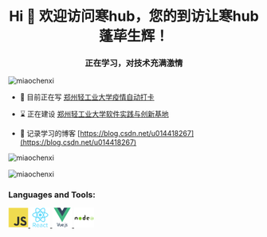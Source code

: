 <h1 align="center">Hi 👋 欢迎访问寒hub，您的到访让寒hub蓬荜生辉！</h1>
<h3 align="center">正在学习，对技术充满激情</h3>
<p align="left"> <img src="https://komarev.com/ghpvc/?username=miaochenxi&label=Profile%20views&color=0e75b6&style=flat" alt="miaochenxi" /> </p>

- 🔭 目前正在写 [郑州轻工业大学疫情自动打卡](https://github.com/miaochenxi/iqgd-autoclockin)

- ⌛ 正在建设 [郑州轻工业大学软件实践与创新基地](https://github.com/RC-Fishing)

- 📝 记录学习的博客 [https://blog.csdn.net/u014418267](https://blog.csdn.net/u014418267)

<p>&nbsp;<img align="left" src="https://github-readme-stats.vercel.app/api?username=miaochenxi&show_icons=true&count_private=true" alt="miaochenxi" /></p>
<p><img align="center" src="https://github-readme-stats.vercel.app/api/top-langs?username=miaochenxi&show_icons=true&&layout=compact" alt="miaochenxi" /></p>

<h3 align="left">Languages and Tools:</h3>
<p align="left"> <a href="https://developer.mozilla.org/en-US/docs/Web/JavaScript" target="_blank"> <img src="https://raw.githubusercontent.com/devicons/devicon/master/icons/javascript/javascript-original.svg" alt="javascript" width="40" height="40"/> </a> <a href="https://reactjs.org/" target="_blank"> <img src="https://raw.githubusercontent.com/devicons/devicon/master/icons/react/react-original-wordmark.svg" alt="react" width="40" height="40"/> </a> <a href="https://vuejs.org/" target="_blank"> <img src="https://raw.githubusercontent.com/devicons/devicon/master/icons/vuejs/vuejs-original-wordmark.svg" alt="vuejs" width="40" height="40"/> </a> <a href="https://nodejs.org" target="_blank"> <img src="https://raw.githubusercontent.com/devicons/devicon/master/icons/nodejs/nodejs-original-wordmark.svg" alt="nodejs" width="40" height="40"/> </a> </p>
